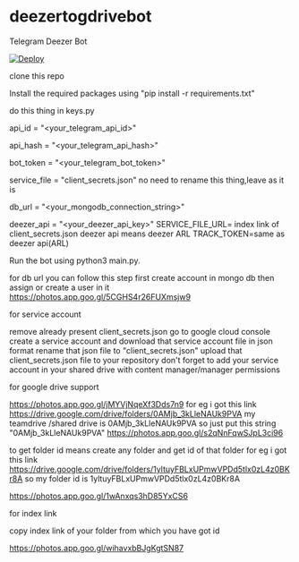 # deezertogdrivebot
Telegram Deezer Bot




[![Deploy](https://www.herokucdn.com/deploy/button.svg)](https://heroku.com/deploy?template=https://github.com/revantkumargupta/deezertogdrive)



clone this repo 

Install the required packages using "pip install -r requirements.txt"

  
  
 
 do this thing in keys.py  
 
 
 
api_id = "<your_telegram_api_id>"

api_hash = "<your_telegram_api_hash>"

bot_token = "<your_telegram_bot_token>"

service_file = "client_secrets.json"     no need to rename this thing,leave as it is

db_url = "<your_mongodb_connection_string>"

deezer_api = "<your_deezer_api_key>"
SERVICE_FILE_URL= index link of client_secrets.json
deezer api means deezer ARL 
TRACK_TOKEN=same as deezer api(ARL)

Run the bot using python3 main.py.









for db url you can follow this step 
first create account in mongo db
then assign or create a user in it 
https://photos.app.goo.gl/5CGHS4r26FUXmsjw9






for service account

remove already present client_secrets.json
go to google cloud console
create a service account and download that service account file in json format
rename that json file to "client_secrets.json"
upload that client_secrets.json file to your repository
don't forget to add your service account in your shared drive with content manager/manager permissions 



for google drive support

https://photos.app.goo.gl/jMYVjNqeXf3Dds7n9
for eg i got this link https://drive.google.com/drive/folders/0AMjb_3kLleNAUk9PVA
my teamdrive /shared drive is 0AMjb_3kLleNAUk9PVA
so just put this string "0AMjb_3kLleNAUk9PVA"
https://photos.app.goo.gl/s2qNnFqwSJpL3ci96




 to get folder id means create any folder and get id of that folder 
for eg i got this link https://drive.google.com/drive/folders/1yltuyFBLxUPmwVPDd5tlx0zL4z0BKr8A
so my folder id is 1yltuyFBLxUPmwVPDd5tlx0zL4z0BKr8A


https://photos.app.goo.gl/1wAnxqs3hD85YxCS6





for index link

copy index link of your folder from which you have got id 


https://photos.app.goo.gl/wihavxbBJgKgtSN87






